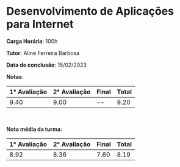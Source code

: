 # Desenvolvimento de Aplicações para Internet

**Carga Horária**: 100h

**Tutor:** Aline Ferreira Barbosa

**Data de conclusão**: 15/02/2023

**Notas**:

| 1° Avaliação | 2° Avaliação | Final | Total |
| ------------ | ------------ | :---- | ----- |
| 9.40         | 9.00         | --    | 9.20  |

<br>

**Nota média da turma**:

| 1° Avaliação | 2° Avaliação | Final | Total |
| ------------ | ------------ | :---- | ----- |
| 8.92         | 8.36         | 7.60  | 8.19  |
